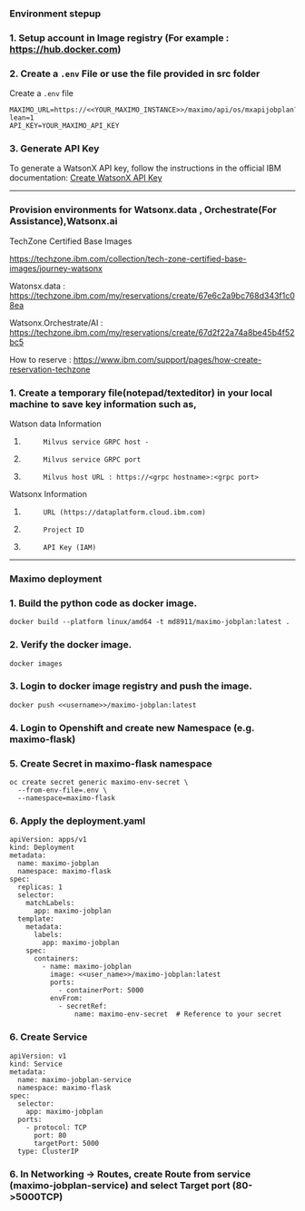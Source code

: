 ### Environment stepup

### 1. Setup account in Image registry (For example : https://hub.docker.com)

### 2. Create a `.env` File or use the file provided in src folder
Create a `.env` file
```
MAXIMO_URL=https://<<YOUR_MAXIMO_INSTANCE>>/maximo/api/os/mxapijobplan?lean=1
API_KEY=YOUR_MAXIMO_API_KEY
```

### 3. Generate API Key
To generate a WatsonX API key, follow the instructions in the official IBM documentation:
[Create WatsonX API Key](https://www.ibm.com/docs/en/masv-and-l/maximo-manage/continuous-delivery?topic=setup-create-watsonx-api-key)

--------------------------------------------------------------------------------------------------------------------------------------

### Provision environments for Watsonx.data , Orchestrate(For Assistance),Watsonx.ai

TechZone Certified Base Images 

https://techzone.ibm.com/collection/tech-zone-certified-base-images/journey-watsonx

Watonsx.data : https://techzone.ibm.com/my/reservations/create/67e6c2a9bc768d343f1c08ea

Watsonx.Orchestrate/AI : https://techzone.ibm.com/my/reservations/create/67d2f22a74a8be45b4f52bc5

How to reserve : https://www.ibm.com/support/pages/how-create-reservation-techzone


### 1. Create a temporary file(notepad/texteditor) in your local machine to save key information such as,

Watson data Information
1.			Milvus service GRPC host - 
2.			Milvus service GRPC port
3.			Milvus host URL : https://<grpc hostname>:<grpc port>


Watsonx Information
1.			URL (https://dataplatform.cloud.ibm.com)
2.			Project ID 
3.			API Key (IAM) 


------------------------------------------------------------------------------------------------------------------------------------------

### Maximo deployment 


### 1. Build the python code as docker image.
```
docker build --platform linux/amd64 -t md8911/maximo-jobplan:latest .
```

### 2. Verify the docker image.
```
docker images
```

### 3. Login to docker image registry and push the image.
```
docker push <<username>>/maximo-jobplan:latest
```

### 4. Login to Openshift and create new Namespace (e.g. maximo-flask)

### 5. Create Secret in maximo-flask namespace
```
oc create secret generic maximo-env-secret \        
  --from-env-file=.env \
  --namespace=maximo-flask
```

### 6. Apply the deployment.yaml
```
apiVersion: apps/v1
kind: Deployment
metadata:
  name: maximo-jobplan
  namespace: maximo-flask
spec:
  replicas: 1
  selector:
    matchLabels:
      app: maximo-jobplan
  template:
    metadata:
      labels:
        app: maximo-jobplan
    spec:
      containers:
        - name: maximo-jobplan
          image: <<user_name>>/maximo-jobplan:latest
          ports:
            - containerPort: 5000
          envFrom:
            - secretRef:
                name: maximo-env-secret  # Reference to your secret

```

### 6. Create Service
```
apiVersion: v1
kind: Service
metadata:
  name: maximo-jobplan-service
  namespace: maximo-flask
spec:
  selector:
    app: maximo-jobplan
  ports:
    - protocol: TCP
      port: 80
      targetPort: 5000
  type: ClusterIP
```

### 6. In Networking -> Routes, create Route from service (maximo-jobplan-service) and select Target port (80->5000TCP)
